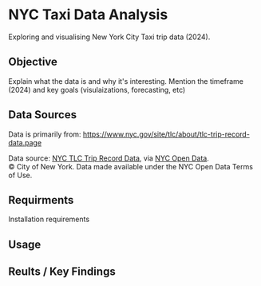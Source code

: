 # NYC Taxi Data Analysis
Exploring and visualising New York City Taxi trip data (2024). 

## Objective
Explain what the data is and why it's interesting.
Mention the timeframe (2024) and key goals (visulaizations, forecasting, etc)

## Data Sources
Data is primarily from:
https://www.nyc.gov/site/tlc/about/tlc-trip-record-data.page

Data source: [NYC TLC Trip Record Data](https://www.nyc.gov/site/tlc/about/tlc-trip-record-data.page), 
via [NYC Open Data](https://opendata.cityofnewyork.us/).  
© City of New York. Data made available under the NYC Open Data Terms of Use.

## Requirments
Installation requirements

## Usage

## Reults / Key Findings